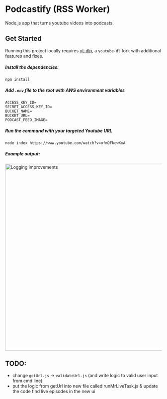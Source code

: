 # Podcastify (RSS Worker)

Node.js app that turns youtube videos into podcasts.

## Get Started

Running this project locally requires [yt-dlp](https://github.com/yt-dlp/yt-dlp#installation), a `youtube-dl` fork with additional features and fixes.

##### Install the dependencies:

```
npm install
```

##### Add `.env` file to the root with AWS environment variables

```
ACCESS_KEY_ID=
SECRET_ACCESS_KEY_ID=
BUCKET_NAME=
BUCKET_URL=
PODCAST_FEED_IMAGE=
```

##### Run the command with your targeted Youtube URL

```
node index https://www.youtube.com/watch?v=ofmDFkcwXxA
```
##### Example output:
<img width="600" alt="Logging improvements" src="https://user-images.githubusercontent.com/8751625/231025988-f19c2317-dabf-4f88-aeeb-f9ecc5ff151a.png">

## TODO: 

- change `getUrl.js` -> `validateUrl.js` (and write logic to valid user input from cmd line)
- put the logic from getUrl into new file called runMrLiveTask.js & update the code find live episodes in the new ui

